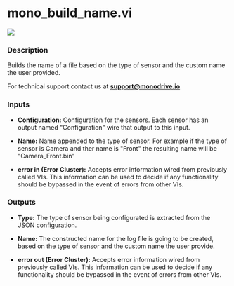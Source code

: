 # mono_build_name.vi

<p class="img_container">
<img class="lg_img" src="../mono_build_name.png"/>
</p>

### Description

Builds the name of a file based on the type of sensor and the custom name the user provided.

For technical support contact us at <b>support@monodrive.io</b>  

### Inputs

- **Configuration:**  Configuration for the sensors. Each sensor has an output
named "Configuration" wire that output to this input.
 

- **Name:**  Name appended to the type of sensor. For example if the type
of sensor is Camera and ther name is "Front" the resulting
name will be "Camera_Front.bin"
 

- **error in (Error Cluster):** Accepts error information wired from previously called VIs. This information can be used to decide if any functionality should be bypassed in the event of errors from other VIs. 

### Outputs

- **Type:**  The type of sensor being configurated is extracted from the
JSON configuration.
 

- **Name:**  The constructed name for the log file is going to be
created, based on the type of sensor and the custom name the
user provide. 
 

- **error out (Error Cluster):** Accepts error information wired from previously called VIs. This information can be used to decide if any functionality should be bypassed in the event of errors from other VIs. 

<p>&nbsp;</p>
